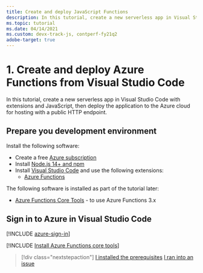 ```yaml
---
title: Create and deploy JavaScript Functions
description: In this tutorial, create a new serverless app in Visual Studio Code with extensions and JavaScript, then deploy the application to the Azure cloud for hosting with a public HTTP endpoint.
ms.topic: tutorial
ms.date: 04/14/2021
ms.custom: devx-track-js, contperf-fy21q2
adobe-target: true
---
```


# 1. Create and deploy Azure Functions from Visual Studio Code

In this tutorial, create a new serverless app in Visual Studio Code with extensions and JavaScript, then deploy the application to the Azure cloud for hosting with a public HTTP endpoint.

## Prepare you development environment 

Install the following software: 

* Create a free [Azure subscription](https://azure.microsoft.com/free/)
* Install [Node.js 14+ and npm](https://nodejs.org/en/download)
* Install [Visual Studio Code](https://code.visualstudio.com/) and use the following extensions:
    * [Azure Functions](https://marketplace.visualstudio.com/items?itemName=ms-azuretools.vscode-azurefunctions)

The following software is installed as part of the tutorial later:

* [Azure Functions Core Tools](https://github.com/Azure/azure-functions-core-tools) - to use Azure Functions 3.x

## Sign in to Azure in Visual Studio Code

[!INCLUDE [azure-sign-in](../includes/azure-sign-in-vscode.md)]

[!INCLUDE [Install Azure Functions core tools](../includes/environment-functions-core-tools.md)]

> [!div class="nextstepaction"]
> [I installed the prerequisites](tutorial-vscode-serverless-node-create-local.md) [I ran into an issue](https://www.research.net/r/PWZWZ52?tutorial=node-deployment-azurefunctions&step=getting-started)
